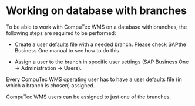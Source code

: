 # Working on database with branches

To be able to work with CompuTec WMS on a database with branches, the following steps are required to be performed:

- Create a user defaults file with a needed branch. Please check SAPthe  Business One manual to see how to do this.

- Assign a user to the branch in specific user settings (SAP Business One → Administration → Users).

Every CompuTec WMS operating user has to have a user defaults file (in which a branch is chosen) assigned.

CompuTec WMS users can be assigned to just one of the branches.